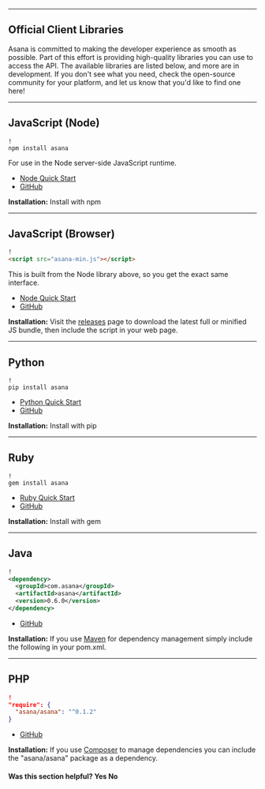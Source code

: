 <hr class="full-line">
<section class="full-section">

# Official Client Libraries

Asana is committed to making the developer experience as smooth as possible. Part of this effort is providing high-quality libraries you can use to access the API. The available libraries are listed below, and more are in development. If you don't see what you need, check the open-source community for your platform, and let us know that you'd like to find one here!

---

<a name="NodeJS"></a>
## JavaScript (Node)
```shell
!
npm install asana
```

For use in the Node server-side JavaScript runtime.

* [Node Quick Start](#node-hello-world)
* [GitHub](https://github.com/Asana/node-asana/)

**Installation:** Install with npm

---

<a name="BrowserJS"></a>
## JavaScript (Browser)
```html
!
<script src="asana-min.js"></script>
```

This is built from the Node library above, so you get the exact same interface.

* [Node Quick Start](#node-hello-world)
* [GitHub](https://github.com/Asana/node-asana/)

**Installation:** Visit the [releases](https://github.com/Asana/node-asana/releases) page to download the latest full or minified JS bundle, then include the script in your web page.

---

<a name="Python"></a>
## Python
```shell
!
pip install asana
```

* [Python Quick Start](#python-hello-world)
* [GitHub](https://github.com/Asana/python-asana/)

**Installation:** Install with pip

---

<a name="Ruby"></a>
## Ruby
```shell
!
gem install asana
```

* [Ruby Quick Start](#ruby-hello-world)
* [GitHub](https://github.com/Asana/ruby-asana/)

**Installation:** Install with gem

---

<a name="Java"></a>
## Java
```xml
!
<dependency>
  <groupId>com.asana</groupId>
  <artifactId>asana</artifactId>
  <version>0.6.0</version>
</dependency>
```
* [GitHub](https://github.com/Asana/java-asana/)

**Installation:** If you use [Maven](https://maven.apache.org/) for dependency management simply include the following in your pom.xml.


---

<a name="PHP"></a>
## PHP
```json
!
"require": {
  "asana/asana": "^0.1.2"
}
```

* [GitHub](https://github.com/Asana/php-asana/)

**Installation:** If you use [Composer](https://getcomposer.org/) to manage dependencies you can include the
"asana/asana" package as a dependency.

<div>
  <div class="docs-helpful-feedback-content">
      <h4>Was this section helpful? <a class="feedbackPositive" style="cursor:pointer;">Yes </a><a class="feedbackNegative" style="cursor:pointer;">No</a></h4>
  </div>
</div>

</section>
